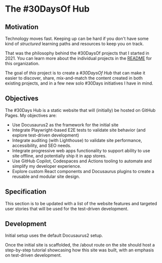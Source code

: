 # The #30DaysOf Hub

## Motivation

Technology moves fast. Keeping up can be hard if you don't have some kind of _structured_ learning paths and resources to keep you on track.

That was the philosophy behind the #30DaysOf projects that I started in 2021. You can learn more about the individual projects in the [README](https://github.com/30DaysOf) for this organization.

The goal of _this_ project is to create a _#30DaysOf Hub_ that can make it easier to discover, share, mix-and-match the content created in both existing projects, and in a few new solo #30Days initiatives I have in mind.


## Objectives

The #30Days Hub is a static website that will (initially) be hosted on GitHub Pages. My objectives are:
 - Use Docusaurus2 as the framework for the initial site
 - Integrate Playwright-based E2E tests to validate site behavior (and explore test-driven development)
 - Integrate auditing (with Lighthouse) to validate site performance, accessibility, and SEO needs.
 - Integrate progressive web apps functionality to support ability to use site offline, and potentially ship it in app stores.
 - Use GitHub Copilot, Codespaces and Actions tooling to automate and simplify my developer experience.
 - Explore custom React components and Docusaurus plugins to create a reusable and modular site design.


## Specification

 This section is to be updated with a list of the website features and targeted user stories that will be used for the test-driven development.

## Development

Initial setup uses the default Docusaurus2 setup.



Once the initial site is scaffolded, the /about route on the site should host a step-by-step tutorial showcasing how this site was built, with an emphasis on test-driven development.
